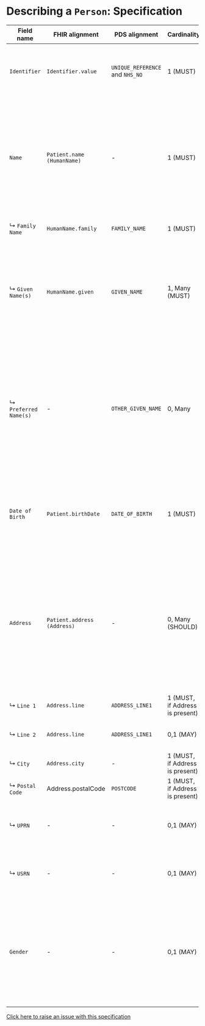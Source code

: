 # Describing a `Person`: Specification

|Field name|FHIR alignment|PDS alignment|Cardinality|Data Type & Format|Description & Reasoning|
|----------|--------------|-------------|-----------|------------------|-----------------------|
|`Identifier`|`Identifier.value`|`UNIQUE_REFERENCE` and `NHS_NO`|1 (MUST)|String(UTF-8)|A single unique identifier attached to the person. In our case, this will be a person’s NHS number.|
|`Name`|`Patient.name (HumanName)`|-|1 (MUST)|**Object**|A container for the parts of a person's name. **Reasoning**: Storing name parts separately is essential for correct sorting, searching, and formal communication. Avoids a single "Full Name" field. |
|↳ `Family Name`|`HumanName.family`|`FAMILY_NAME`|1 (MUST)|String(UTF-8)|The person's surname or family name. |
|↳ `Given Name(s)`|`HumanName.given`|`GIVEN_NAME`|1, Many (MUST)|String(UTF-8)|The person's first name, and any middle names. If multiple, they SHOULD be stored as separate entries if possible, or as a single space-separated string.|
|↳ `Preferred Name(s)`|-|`OTHER_GIVEN_NAME`|0, Many|String(UTF-8)|Any preferred names used by the person. **Reasoning**: although FHIR does not have a field for preferred names, this information is too crucial for social care situations for it to not be considered in this specification. |
|`Date of Birth`|`Patient.birthDate`|`DATE_OF_BIRTH`|1 (MUST)|Date (ISO8601: `YYY-MM-DD`)|The person's date of birth. The `YYYY-MM-DD` ISO8601 format is the international standard, utilised by the NHS for date records.|
|`Address`|`Patient.address (Address)`|-|0, Many (SHOULD)|**Object**|The physical location where the person can be contacted. A person can have more than one address (e.g., home, work). A structured address is required for validation, mapping, and mail services. Avoids a single "Full Address" text block. |
|↳ `Line 1`|`Address.line`|`ADDRESS_LINE1`|1 (MUST, if Address is present)|String(UTF-8)|Street address, c/o.|
|↳ `Line 2`|`Address.line`|`ADDRESS_LINE1`|0,1 (MAY)|String(UTF-8)|Apartment, suite, unit, building, floor, etc|
|↳ `City`|`Address.city`|-|1 (MUST, if Address is present)|String(UTF-8)|City, town, or village|
|↳ `Postal Code`|Address.postalCode|`POSTCODE`|1 (MUST, if Address is present)|String(UTF-8)|Postcode for address|
|↳ `UPRN`|-|-|0,1 (MAY)|Float16|The Unique Property Reference Number of the person's home address|
|↳ `USRN`|-|-|0,1 (MAY)|Float16|The Unique Stree Reference Number of the person's home street address|
|`Gender`|-|-|0,1 (MAY)|Code: {1=male (incl. trans male), 2=female (incl. trans female), 3=non-binary, 4=other, x=not known, z=not stated}|TThe person’s stated gender. This information does not pertain to biological sex.|

[Click here to raise an issue with this specification](https://github.com/SocialCareData/person-standard/issues/new?body=Regarding+file:+https://github.com/SocialCareData/person-standard/blob/spec-building/specification.md)
